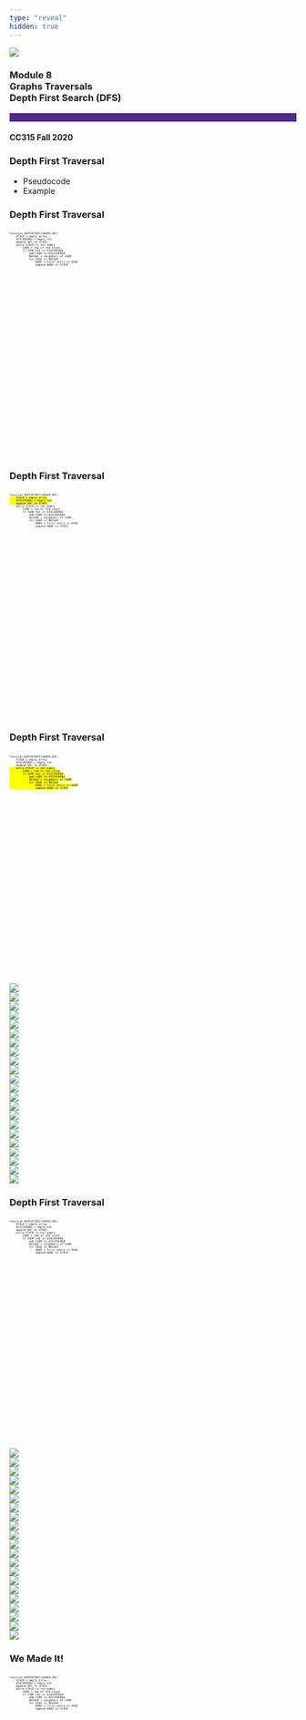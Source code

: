 ```yaml
---
type: "reveal"
hidden: true
---
```


<section>
<img class="stretch plain" src="/images/core-logo-on-white.png">
<h3> Module 8 <br> Graphs Traversals <br> Depth First Search (DFS)</h3>
<hr style="height:15px;color:512888;background-color:512888;">
<h4>CC315 Fall 2020</h4>
</section>

<section>
<h3>Depth First Traversal</h3>
<ul>
<li>Pseudocode</li>
<li>Example</li>
</ul>
</section>

<section>
<h3> Depth First Traversal </h3>
<pre class="" style="font-size: .4em; width: 65%; height: 400px"><code class="python" style="max-height: 1000px;">
function DEPTHFIRST(GRAPH,SRC)
    STACK = empty array
    DISCOVERED = empty set
    append SRC to STACK
    while STACK is not empty
        CURR = top of the stack
        if CURR not in DISCOVERED
            add CURR to DISCOVERED
            NEIGHS = neighbors of CURR
            for EDGE in NEIGHS
                NODE = first entry in EDGE
                append NODE to STACK
</code></pre>
</section>

<section>
<h3> Depth First Traversal </h3>
<pre class="" style="font-size: .4em; width: 65%; height: 400px"><code class="python" style="max-height: 1000px;">
function DEPTHFIRST(GRAPH,SRC)<mark>
    STACK = empty array
    DISCOVERED = empty set
    append SRC to STACK</mark>
    while STACK is not empty
        CURR = top of the stack
        if CURR not in DISCOVERED
            add CURR to DISCOVERED
            NEIGHS = neighbors of CURR
            for EDGE in NEIGHS
                NODE = first entry in EDGE
                append NODE to STACK
</code></pre>
</section>

<section>
<h3> Depth First Traversal </h3>
<pre class="" style="font-size: .4em; width: 65%; height: 400px"><code class="python" style="max-height: 1000px;">
function DEPTHFIRST(GRAPH,SRC)
    STACK = empty array
    DISCOVERED = empty set
    append SRC to STACK<mark>
    while STACK is not empty
        CURR = top of the stack
        if CURR not in DISCOVERED
            add CURR to DISCOVERED
            NEIGHS = neighbors of CURR
            for EDGE in NEIGHS
                NODE = first entry in EDGE
                append NODE to STACK</mark>
</code></pre>
</section>

[comment]: <> (WALK-THROUGH: Start at slide 05)
<section>
<img class="stretch plain" src="/images/315_8.2_DFS_01.svg">
</section>
<section>
<img class="stretch plain" src="/images/315_8.2_DFS_02.svg">
</section>
<section>
<img class="stretch plain" src="/images/315_8.2_DFS_03.svg">
</section>
<section>
<img class="stretch plain" src="/images/315_8.2_DFS_04.svg">
</section>
<section>
<img class="stretch plain" src="/images/315_8.2_DFS_05.svg">
</section>
<section>
<img class="stretch plain" src="/images/315_8.2_DFS_06.svg">
</section>
<section>
<img class="stretch plain" src="/images/315_8.2_DFS_07.svg">
</section>
<section>
<img class="stretch plain" src="/images/315_8.2_DFS_08.svg">
</section>
<section>
<img class="stretch plain" src="/images/315_8.2_DFS_09.svg">
</section>
<section>
<img class="stretch plain" src="/images/315_8.2_DFS_10.svg">
</section>

[comment]: <> (WALK-THROUGH: Slide 15 is next)

<section>
<img class="stretch plain" src="/images/315_8.2_DFS_11.svg">
</section>
<section>
<img class="stretch plain" src="/images/315_8.2_DFS_12.svg">
</section>
<section>
<img class="stretch plain" src="/images/315_8.2_DFS_13.svg">
</section>
<section>
<img class="stretch plain" src="/images/315_8.2_DFS_14.svg">
</section>
<section>
<img class="stretch plain" src="/images/315_8.2_DFS_15.svg">
</section>
<section>
<img class="stretch plain" src="/images/315_8.2_DFS_16.svg">
</section>
<section>
<img class="stretch plain" src="/images/315_8.2_DFS_17.svg">
</section>
<section>
<img class="stretch plain" src="/images/315_8.2_DFS_18.svg">
</section>
<section>
<img class="stretch plain" src="/images/315_8.2_DFS_19.svg">
</section>

[comment]: <> (WALK-THROUGH: Slide 25 is next)

<section>
<img class="stretch plain" src="/images/315_8.2_DFS_20.svg">
</section>
<section>
<img class="stretch plain" src="/images/315_8.2_DFS_21.svg">
</section>
<section>
<img class="stretch plain" src="/images/315_8.2_DFS_22.svg">
</section>

<section>
<h3> Depth First Traversal </h3>
<pre class="" style="font-size: .4em; width: 65%; height: 400px"><code class="python" style="max-height: 1000px;">
function DEPTHFIRST(GRAPH,SRC)
    STACK = empty array
    DISCOVERED = empty set
    append SRC to STACK
    while STACK is not empty
        CURR = top of the stack
        if CURR not in DISCOVERED
            add CURR to DISCOVERED
            NEIGHS = neighbors of CURR
            for EDGE in NEIGHS
                NODE = first entry in EDGE
                append NODE to STACK
</code></pre>
</section>


<section>
<img class="stretch plain" src="/images/315_8.2_DFS_23.svg">
</section>
<section>
<img class="stretch plain" src="/images/315_8.2_DFS_24.svg">
</section>
<section>
<img class="stretch plain" src="/images/315_8.2_DFS_25.svg">
</section>
<section>
<img class="stretch plain" src="/images/315_8.2_DFS_26.svg">
</section>
<section>
<img class="stretch plain" src="/images/315_8.2_DFS_27.svg">
</section>
<section>
<img class="stretch plain" src="/images/315_8.2_DFS_28.svg">
</section>
<section>
<img class="stretch plain" src="/images/315_8.2_DFS_29.svg">
</section>

[comment]: <> (WALK-THROUGH: 30)

<section>
<img class="stretch plain" src="/images/315_8.2_DFS_30.svg">
</section>
<section>
<img class="stretch plain" src="/images/315_8.2_DFS_31.svg">
</section>
<section>
<img class="stretch plain" src="/images/315_8.2_DFS_32.svg">
</section>
<section>
<img class="stretch plain" src="/images/315_8.2_DFS_33.svg">
</section>
<section>
<img class="stretch plain" src="/images/315_8.2_DFS_34.svg">
</section>
<section>
<img class="stretch plain" src="/images/315_8.2_DFS_35.svg">
</section>
<section>
<img class="stretch plain" src="/images/315_8.2_DFS_36.svg">
</section>
<section>
<img class="stretch plain" src="/images/315_8.2_DFS_37.svg">
</section>
<section>
<img class="stretch plain" src="/images/315_8.2_DFS_38.svg">
</section>
<section>
<img class="stretch plain" src="/images/315_8.2_DFS_39.svg">
</section>

[comment]: <> (WALK-THROUGH: 40)

<section>
<img class="stretch plain" src="/images/315_8.2_DFS_40.svg">
</section>
<section>
<img class="stretch plain" src="/images/315_8.2_DFS_41.svg">
</section>
<section>
<img class="stretch plain" src="/images/315_8.2_DFS_42.svg">
</section>
<section>
<img class="stretch plain" src="/images/315_8.2_DFS_43.svg">
</section>

<section>
<h3> We Made It! </h3>
<pre class="" style="font-size: .4em; width: 65%; height: 400px"><code class="python" style="max-height: 1000px;">
function DEPTHFIRST(GRAPH,SRC)
    STACK = empty array
    DISCOVERED = empty set
    append SRC to STACK
    while STACK is not empty
        CURR = top of the stack
        if CURR not in DISCOVERED
            add CURR to DISCOVERED
            NEIGHS = neighbors of CURR
            for EDGE in NEIGHS
                NODE = first entry in EDGE
                append NODE to STACK
</code></pre>
</section>